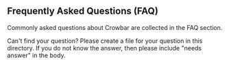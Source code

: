 ## Frequently Asked Questions (FAQ)

Commonly asked questions about Crowbar are collected in the FAQ section.

Can't find your question?  Please create a file for your question in this directory.  If you do not know the answer, then please include "needs answer" in the body.

